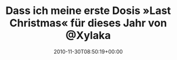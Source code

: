 ---
retweeted: false
source: <a href="http://termtter.org/" rel="nofollow">Termtter</a>
entities:
  hashtags: []
  symbols: []
  user_mentions:
  - name: Felix Gilcher
    screen_name: Xylakant
    indices:
    - '64'
    - '73'
    id_str: '40266143'
    id: '40266143'
  urls: []
display_text_range:
- '0'
- '130'
favorite_count: '0'
id_str: '9529646601207809'
truncated: false
retweet_count: '0'
id: '9529646601207809'
created_at: Tue Nov 30 08:50:19 +0000 2010
favorited: false
full_text: Dass ich meine erste Dosis »Last Christmas« für dieses Jahr von [@Xylakant](https://twitter.com/Xylakant)
  bekomme, hätte ich mir wohl auch nicht erträumen lassen.
lang: de
tags:
- pesos/twitter
date: '2010-11-30T08:50:19+00:00'
src: https://twitter.com/bascht/status/9529646601207809
original_url: https://twitter.com/bascht/status/9529646601207809
type: twitter_tweet
text: Dass ich meine erste Dosis »Last Christmas« für dieses Jahr von [@Xylakant](https://twitter.com/Xylakant)
  bekomme, hätte ich mir wohl auch nicht erträumen lassen.
title: Dass ich meine erste Dosis »Last Christmas« für dieses Jahr von @Xylaka

---